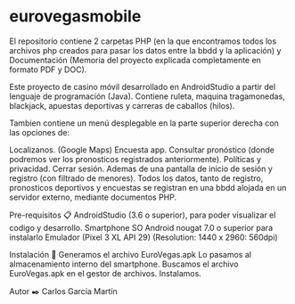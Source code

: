 # eurovegasmobile
El repositorio contiene 2 carpetas PHP (en la que encontramos todos los archivos php creados para pasar los datos entre la bbdd y la aplicación) y Documentación (Memoria del proyecto explicada completamente en formato PDF y DOC). 

Este proyecto de casino móvil desarrollado en AndroidStudio a partir del lenguaje de programación (Java). Contiene ruleta, maquina tragamonedas, blackjack, apuestas deportivas y carreras de caballos (hilos). 

Tambien contiene un menú desplegable en la parte superior derecha con las opciones de:

Localizanos. (Google Maps)
Encuesta app.
Consultar pronóstico (donde podremos ver los pronosticos registrados anteriormente).
Políticas y privacidad.
Cerrar sesión.
Ademas de una pantalla de inicio de sesión y registro (con filtrado de menores). Todos los datos, tanto de registro, pronosticos deportivos y encuestas se registran en una bbdd alojada en un servidor externo, mediante documentos PHP.

Pre-requisitos 📋
AndroidStudio (3.6 o superior), para poder visualizar el codigo y desarrollo.
Smartphone SO Android nougat 7.0 o superior para instalarlo
Emulador (Pixel 3 XL API 29) (Resolution: 1440 x 2960: 560dpi)

Instalación 🔧
Generamos el archivo EuroVegas.apk
Lo pasamos al almacenamiento interno del smartphone.
Buscamos el archivo EuroVegas.apk en el gestor de archivos.
Instalamos.

Autor ✒️
Carlos García Martín
